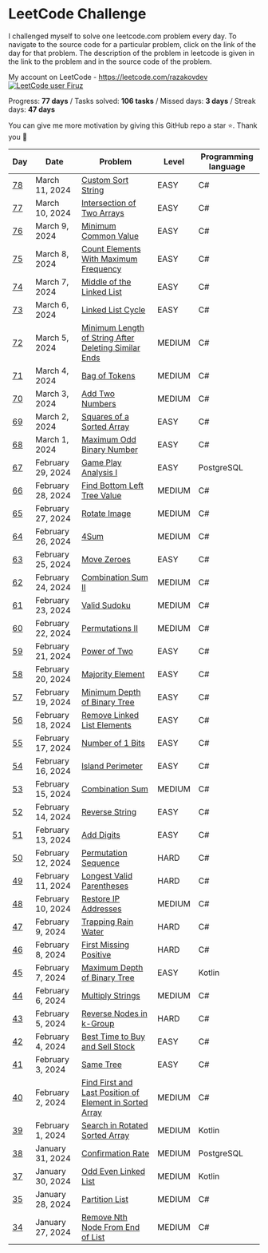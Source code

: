 # LeetCode Challenge
I challenged myself to solve one leetcode.com problem every day. To navigate to the source code for a particular problem, click on the link of the day for that problem. The description of the problem in leetcode is given in the link to the problem and in the source code of the problem. 

My account on LeetCode - https://leetcode.com/razakovdev [![LeetCode user Firuz](https://img.shields.io/badge/dynamic/json?style=flat&labelColor=black&color=%23ffa116&label=Ranking&query=ranking&url=https%3A%2F%2Fleetcode-badge.vercel.app%2Fapi%2Fusers%2Frazakovdev&logo=leetcode&logoColor=yellow)](https://leetcode.com/razakovdev/)

Progress: **77 days** / Tasks solved: **106 tasks** / Missed days: **3 days** / Streak days: **47 days**

You can give me more motivation by giving this GitHub repo a star ⭐. Thank you 🙏

| Day                                                                         | Date               | Problem                                                                                                                                                                | Level   | Programming language |
|-----------------------------------------------------------------------------|--------------------|------------------------------------------------------------------------------------------------------------------------------------------------------------------------|---------|----------------------|
| [78](./src/CustomSortString.cs)                                               | March 11, 2024 | [ Custom Sort String ](https://leetcode.com/problems/intersection-of-two-arrays)                                                                                                           | EASY    | C#                   |
| [77](./src/IntersectionofTwoArrays.cs)                                               | March 10, 2024 | [ Intersection of Two Arrays ](https://leetcode.com/problems/intersection-of-two-arrays)                                                                                                           | EASY    | C#                   |
| [76](./src/MinimumCommonValue.cs)                                               | March 9, 2024 | [ Minimum Common Value ](https://leetcode.com/problems/minimum-common-value)                                                                                                           | EASY    | C#                   |
| [75](./src/CountElementsWithMaximumFrequency.cs)                                               | March 8, 2024 | [ Count Elements With Maximum Frequency ](https://leetcode.com/problems/count-elements-with-maximum-frequency)                                                                                                           | EASY    | C#                   |
| [74](./src/MiddleoftheLinkedList.cs)                                               | March 7, 2024 | [ Middle of the Linked List ](https://leetcode.com/problems/middle-of-the-linked-list)                                                                                                           | EASY    | C#                   |
| [73](./src/LinkedListCycle.cs)                                               | March 6, 2024 | [ Linked List Cycle ](https://leetcode.com/problems/linked-list-cycle)                                                                                                           | EASY    | C#                   |
| [72](./src/MinimumLengthofStringAfterDeletingSimilarEnds.cs)                                               | March 5, 2024 | [ Minimum Length of String After Deleting Similar Ends ](https://leetcode.com/problems/minimum-length-of-string-after-deleting-similar-ends)                                                                                                           | MEDIUM  | C#                   |
| [71](./src/BagofTokens.cs)                                               | March 4, 2024 | [ Bag of Tokens ](https://leetcode.com/problems/bag-of-tokens)                                                                                                           | MEDIUM  | C#                   |
| [70](./src/AddTwoNumbers.cs)                                               | March 3, 2024 | [ Add Two Numbers ](https://leetcode.com/problems/add-two-numbers)                                                                                                           | MEDIUM  | C#                   |
| [69](./src/SquaresofaSortedArray.cs)                                               | March 2, 2024 | [ Squares of a Sorted Array ](https://leetcode.com/problems/squares-of-a-sorted-array)                                                                                                           | EASY    | C#                   |
| [68](./src/MaximumOddBinaryNumber.cs)                                               | March 1, 2024 | [ Maximum Odd Binary Number ](https://leetcode.com/problems/maximum-odd-binary-number)                                                                                                           | EASY    | C#                   |
| [67](./src/GamePlayAnalysisI.sql)                                               | February 29, 2024 | [ Game Play Analysis I ](https://leetcode.com/problems/game-play-analysis-i)                                                                                                           | EASY    | PostgreSQL           |
| [66](./src/FindBottomLeftTreeValue.cs)                                               | February 28, 2024 | [ Find Bottom Left Tree Value ](https://leetcode.com/problems/find-bottom-left-tree-value)                                                                                                           | MEDIUM  | C#                   |
| [65](./src/RotateImage.cs)                                               | February 27, 2024 | [ Rotate Image ](https://leetcode.com/problems/rotate-image)                                                                                                           | MEDIUM  | C#                   |
| [64](./src/4Sum.cs)                                               | February 26, 2024 | [ 4Sum ](https://leetcode.com/problems/4sum)                                                                                                           | MEDIUM  | C#                   |
| [63](./src/MoveZeroes.cs)                                               | February 25, 2024 | [ Move Zeroes ](https://leetcode.com/problems/move-zeroes)                                                                                                           | EASY    | C#                   |
| [62](./src/%20CombinationSumII.cs)                                               | February 24, 2024 | [ Combination Sum II ](https://leetcode.com/problems/combination-sum-ii)                                                                                                           | MEDIUM  | C#                   |
| [61](./src/PermutationsII.cs)                                               | February 23, 2024 | [ Valid Sudoku ](https://leetcode.com/problems/valid-sudoku)                                                                                                           | MEDIUM  | C#                   |
| [60](./src/PermutationsII.cs)                                               | February 22, 2024 | [ Permutations II ](https://leetcode.com/problems/permutations-ii)                                                                                                           | MEDIUM  | C#                   |
| [59](./src/PowerOfTwo.cs)                                               | February 21, 2024 | [ Power of Two ](https://leetcode.com/problems/power-of-two)                                                                                                           | EASY    | C#                   |
| [58](./src/MajorityElement.cs)                                               | February 20, 2024 | [ Majority Element ](https://leetcode.com/problems/majority-element)                                                                                                           | EASY    | C#                   |
| [57](./src/MinimumDepthofBinaryTree.cs)                                               | February 19, 2024 | [ Minimum Depth of Binary Tree ](https://leetcode.com/problems/minimum-depth-of-binary-tree)                                                                                                           | EASY    | C#                   |
| [56](./src/RemoveLinkedListElements.cs)                                               | February 18, 2024 | [ Remove Linked List Elements ](https://leetcode.com/problems/remove-linked-list-elements)                                                                                                           | EASY    | C#                   |
| [55](./src/Numberof1Bits.cs)                                               | February 17, 2024 | [ Number of 1 Bits ](https://leetcode.com/problems/number-of-1-bits)                                                                                                           | EASY    | C#                   |
| [54](./src/IslandPerimeter.cs)                                               | February 16, 2024 | [ Island Perimeter ](https://leetcode.com/problems/island-perimeter)                                                                                                           | EASY    | C#                   |
| [53](./src/CombinationSum.cs)                                               | February 15, 2024 | [ Combination Sum ](https://leetcode.com/problems/combination-sum)                                                                                                           | MEDIUM  | C#                   |
| [52](./src/ReverseString.cs)                                               | February 14, 2024 | [ Reverse String ](https://leetcode.com/problems/reverse-string)                                                                                                           | EASY    | C#                   |
| [51](./src/AddDigits.cs)                                               | February 13, 2024 | [ Add Digits ](https://leetcode.com/problems/add-digits)                                                                                                           | EASY    | C#                   |
| [50](./src/PermutationSequence.cs)                                               | February 12, 2024 | [ Permutation Sequence ](https://leetcode.com/problems/permutation-sequence)                                                                                                           | HARD    | C#                   |
| [49](./src/LongestValidParentheses.cs)                                               | February 11, 2024 | [ Longest Valid Parentheses ](https://leetcode.com/problems/longest-valid-parentheses)                                                                                                           | HARD    | C#                   |
| [48](./src/RestoreIPAddresses.cs)                                               | February 10, 2024 | [ Restore IP Addresses ](https://leetcode.com/problems/restore-ip-addresses)                                                                                                           | MEDIUM  | C#                   |
| [47](./src/TrappingRainWater.cs)                                               | February 9, 2024 | [ Trapping Rain Water ](https://leetcode.com/problems/trapping-rain-water)                                                                                                           | HARD    | C#                   |
| [46](./src/FirstMissingPositive.cs)                                               | February 8, 2024 | [ First Missing Positive ](https://leetcode.com/problems/first-missing-positive)                                                                                                           | HARD    | C#                   |
| [45](./src/MaximumDepthofBinaryTree.kt)                                               | February 7, 2024 | [Maximum Depth of Binary Tree](https://leetcode.com/problems/maximum-depth-of-binary-tree)                                                                                                           | EASY    | Kotlin               |
| [44](./src/MultiplyStrings.cs)                                               | February 6, 2024 | [ Multiply Strings](https://leetcode.com/problems/multiply-strings)                                                                                                           | MEDIUM  | C#                   |
| [43](./src/ReverseNodesink-Group.cs)                                               | February 5, 2024 | [ Reverse Nodes in k-Group ](https://leetcode.com/problems/reverse-nodes-in-k-group)                                                                                                           | HARD    | C#                   |
| [42](./src/BestTimetoBuyandSellStock.cs)                                               | February 4, 2024 | [ Best Time to Buy and Sell Stock ](https://leetcode.com/problems/best-time-to-buy-and-sell-stock)                                                                                                           | EASY    | C#                   |
| [41](./src/SameTree.cs)                                               | February 3, 2024 | [ Same Tree ](https://leetcode.com/problems/same-tree)                                                                                                           | EASY    | C#                   |
| [40](./src/FindFirstandLastPositionofElementinSortedArray.cs)                                               | February 2, 2024 | [ Find First and Last Position of Element in Sorted Array ](https://leetcode.com/problems/find-first-and-last-position-of-element-in-sorted-array)                                                                                                           | MEDIUM  | C#                   |
| [39](./src/SearchinRotatedSortedArray.kt)                                               | February 1, 2024 | [ Search in Rotated Sorted Array ](https://leetcode.com/problems/search-in-rotated-sorted-array)                                                                                                           | MEDIUM  | Kotlin               |
| [38](./src/ConfirmationRate.sql)                                               | January 31, 2024 | [ Confirmation Rate ](https://leetcode.com/problems/confirmation-rate)                                                                                                           | MEDIUM  | PostgreSQL           |
| [37](./src/OddEvenLinkedList.kt)                                               | January 30, 2024 | [ Odd Even Linked List ](https://leetcode.com/problems/odd-even-linked-list)                                                                                                           | MEDIUM  | Kotlin               |
| [35](./src/PartitionList.cs)                                               | January 28, 2024 | [ Partition List ](https://leetcode.com/problems/partition-list)                                                                                                           | MEDIUM  | C#                   |
| [34](./src/RemoveNthNodeFromEndofList.cs)                                               | January 27, 2024 | [ Remove Nth Node From End of List ](https://leetcode.com/problems/remove-nth-node-from-end-of-list)                                                                                                           | MEDIUM  | C#                   |